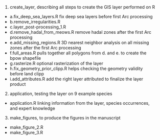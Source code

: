 1. create_layer, describing all steps to create the GIS layer performed on R
- a.fix_deep_sea_layers.R fix deep sea layers before first Arc processing
- b.remove_irregularities.R
- c.layer_post-processing_1.R
- d.remove_hadal_from_meows.R remove hadal zones after the first Arc processing
- e.add_missing_regions.R 3D nearest neighbor analysis on all missing zones after the first Arc processing
- f.full_areas.R pulls together all polygons from d. and e. to create the bpow shapefile
- g.rasterize.R optional rasterization of the layer
- h.fix_geometry_prior_clipp.R helps checking the geometry validity before land clipp
- i.add_attributes.R add the right layer attributed to finalize the layer product
2. application, testing the layer on 9 example species 
- application.R linking information from the layer, species occurrences, and expert knowledge
3. make_figures, to produce the figures in the manuscript
- make_figure_2.R
- make_figure_3.R

